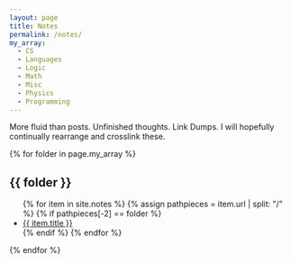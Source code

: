 ```yaml
---
layout: page
title: Notes
permalink: /notes/
my_array:
  - CS
  - Languages
  - Logic
  - Math
  - Misc
  - Physics
  - Programming
---
```

More fluid than posts. Unfinished thoughts. Link Dumps. I will hopefully continually rearrange and crosslink these.

{% for folder in page.my_array  %}
<h2> {{ folder }} </h2>
<ul>
  {% for item in site.notes  %}
    {% assign pathpieces = item.url | split: "/" %}
    {% if pathpieces[-2] == folder %}
    <li><a href="{{ item.url }}">{{ item.title }} </a></li>
    {% endif %}
  {% endfor %}
  </ul>
{% endfor %}

